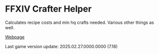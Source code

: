 # FFXIV Crafter Helper

Calculates recipe costs and min hq crafts needed. Various other things as well.

[Webpage](https://roomofr.github.io/ffxiv-crafter/)

Last game version update: 2025.02.27.0000.0000 (7.18)
